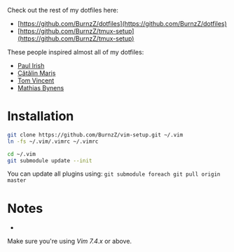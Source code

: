 Check out the rest of my dotfiles here:
* [https://github.com/BurnzZ/dotfiles](https://github.com/BurnzZ/dotfiles)
* [https://github.com/BurnzZ/tmux-setup](https://github.com/BurnzZ/tmux-setup)

These people inspired almost all of my dotfiles:
* [Paul Irish](https://github.com/paulirish/dotfiles)
* [Cătălin Mariș](https://github.com/alrra/dotfiles)
* [Tom Vincent](https://github.com/tlvince/vim-config)
* [Mathias Bynens](https://github.com/mathiasbynens/dotfiles)

# Installation

```sh
git clone https://github.com/BurnzZ/vim-setup.git ~/.vim
ln -fs ~/.vim/.vimrc ~/.vimrc

cd ~/.vim
git submodule update --init
```

You can update all plugins using:
`git submodule foreach git pull origin master`


# Notes
-
Make sure you're using *Vim 7.4.x* or above.
